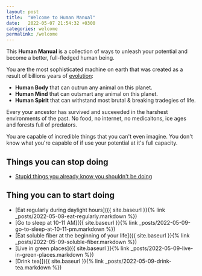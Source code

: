 ```yaml
---
layout: post
title:  "Welcome to Human Manual"
date:   2022-05-07 21:54:32 +0300
categories: welcome
permalink: /welcome
---
```


This **Human Manual** is a collection of ways to unleash your potential and become a better, full-fledged human being.

You are the most sophisticated machine on earth that was created as a result of billions years of [evolution](https://en.wikipedia.org/wiki/Evolution):
- **Human Body** that can outrun any animal on this planet.
- **Human Mind** that can outsmart any animal on this planet.
- **Human Spirit** that can withstand most brutal & breaking tradegies of life.
 
Every your ancestor has survived and suceeeded in the harshest environments of the past. No food, no internet, no medicaitons, ice ages and forests full of predators.

You are capable of incredible things that you can't even imagine.
You don't know what you're capable of if use your potential at it's full capacity.

## Things you can stop doing
- [Stupid things you already know you shouldn't be doing](https://www.youtube.com/watch?v=sLXbqFQ3ios)

## Thing you can to start doing
- [Eat regularly during daylight hours]({{ site.baseurl }}{% link _posts/2022-05-08-eat-regularly.markdown %})
- [Go to sleep at 10-11 AM]({{ site.baseurl }}{% link _posts/2022-05-09-go-to-sleep-at-10-11-pm.markdown %})
- [Eat soluble fiber at the beginning of your life]({{ site.baseurl }}{% link _posts/2022-05-09-soluble-fiber.markdown %})
- [Live in green places]({{ site.baseurl }}{% link _posts/2022-05-09-live-in-green-places.markdown %})
- [Drink tea]]({{ site.baseurl }}{% link _posts/2022-05-09-drink-tea.markdown %})
